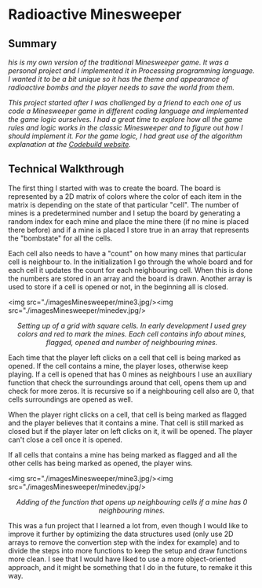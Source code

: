# Radioactive Minesweeper

<h2>Summary</h2>
<p><i>his is my own version of the traditional Minesweeper game. It was a personal project and I implemented it in Processing programming language. I wanted it to be a bit unique so it has the theme and appearance of radioactive bombs and the player needs to save the world from them.

This project started after I was challenged by a friend to each one of us code a Minesweeper game in different coding language and implemented the game logic ourselves. I had a great time to explore how all the game rules and logic works in the classic Minesweeper and to figure out how I should implement it. For the game logic, I had great use of the algorithm explanation at the <a href="http://codebuild.blogspot.com/2015/01/algorithms-explained-minesweeper-game.html">Codebuild website</a>.</i></p>

<h2>Technical Walkthrough</h2>
<p>The first thing I started with was to create the board. The board is represented by a 2D matrix of colors where the color of each item in the matrix is depending on the state of that particular "cell". The number of mines is a predetermined number and I setup the board by generating a random index for each mine and place the mine there (if no mine is placed there before) and if a mine is placed I store true in an array that represents the "bombstate" for all the cells.

Each cell also needs to have a "count" on how many mines that particular cell is neighbour to. In the initialization I go through the whole board and for each cell it updates the count for each neighbouring cell. When this is done the numbers are stored in an array and the board is drawn. Another array is used to store if a cell is opened or not, in the beginning all is closed.</p>

<img src="./imagesMinesweeper/mine3.jpg/><img src="./imagesMinesweeper/minedev.jpg/>
<center><i>Setting up of a grid with square cells. In early development I used grey colors and red to mark the mines. Each cell contains info about mines, flagged, opened and number of neighbouring mines.</i></center>

<p>Each time that the player left clicks on a cell that cell is being marked as opened. If the cell contains a mine, the player loses, otherwise keep playing. If a cell is opened that has 0 mines as neighbours I use an auxiliary function that check the surroundings around that cell, opens them up and check for more zeros. It is recursive so if a neighbouring cell also are 0, that cells surroundings are opened as well.

When the player right clicks on a cell, that cell is being marked as flagged and the player believes that it contains a mine. That cell is still marked as closed but if the player later on left clicks on it, it will be opened. The player can't close a cell once it is opened.

If all cells that contains a mine has being marked as flagged and all the other cells has being marked as opened, the player wins.</p>

<img src="./imagesMinesweeper/mine3.jpg/><img src="./imagesMinesweeper/minedev.jpg/>
<center><i>Adding of the function that opens up neighbouring cells if a mine has 0 neighbouring mines.</i></center>

<p>This was a fun project that I learned a lot from, even though I would like to improve it further by optimizing the data structures used (only use 2D arrays to remove the convertion step with the index for example) and to divide the steps into more functions to keep the setup and draw functions more clean. I see that I would have liked to use a more object-oriented approach, and it might be something that I do in the future, to remake it this way.</p>
